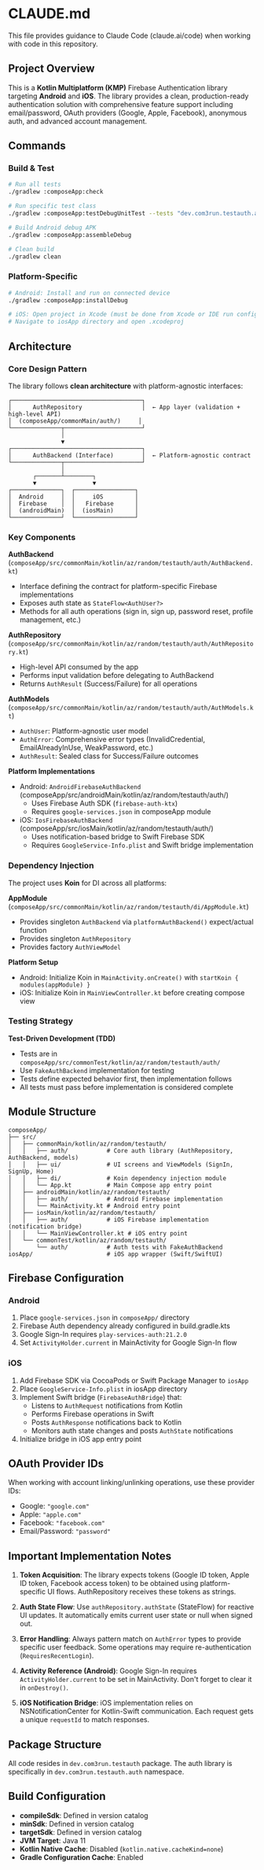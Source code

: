 # CLAUDE.md

This file provides guidance to Claude Code (claude.ai/code) when working with code in this repository.

## Project Overview

This is a **Kotlin Multiplatform (KMP)** Firebase Authentication library targeting **Android** and **iOS**. The library provides a clean, production-ready authentication solution with comprehensive feature support including email/password, OAuth providers (Google, Apple, Facebook), anonymous auth, and advanced account management.

## Commands

### Build & Test
```bash
# Run all tests
./gradlew :composeApp:check

# Run specific test class
./gradlew :composeApp:testDebugUnitTest --tests "dev.com3run.testauth.auth.AuthRepositoryTest"

# Build Android debug APK
./gradlew :composeApp:assembleDebug

# Clean build
./gradlew clean
```

### Platform-Specific
```bash
# Android: Install and run on connected device
./gradlew :composeApp:installDebug

# iOS: Open project in Xcode (must be done from Xcode or IDE run configuration)
# Navigate to iosApp directory and open .xcodeproj
```

## Architecture

### Core Design Pattern

The library follows **clean architecture** with platform-agnostic interfaces:

```
┌─────────────────────────────────────┐
│      AuthRepository                 │  ← App layer (validation + high-level API)
│  (composeApp/commonMain/auth/)     │
└──────────────┬──────────────────────┘
               │
               ▼
┌─────────────────────────────────────┐
│      AuthBackend (Interface)        │  ← Platform-agnostic contract
└──────────────┬──────────────────────┘
               │
       ┌───────┴────────┐
       ▼                ▼
┌──────────────┐  ┌─────────────────┐
│  Android     │  │     iOS         │
│  Firebase    │  │   Firebase      │
│  (androidMain)  │  (iosMain)      │
└──────────────┘  └─────────────────┘
```

### Key Components

**AuthBackend** (`composeApp/src/commonMain/kotlin/az/random/testauth/auth/AuthBackend.kt`)
- Interface defining the contract for platform-specific Firebase implementations
- Exposes auth state as `StateFlow<AuthUser?>`
- Methods for all auth operations (sign in, sign up, password reset, profile management, etc.)

**AuthRepository** (`composeApp/src/commonMain/kotlin/az/random/testauth/auth/AuthRepository.kt`)
- High-level API consumed by the app
- Performs input validation before delegating to AuthBackend
- Returns `AuthResult` (Success/Failure) for all operations

**AuthModels** (`composeApp/src/commonMain/kotlin/az/random/testauth/auth/AuthModels.kt`)
- `AuthUser`: Platform-agnostic user model
- `AuthError`: Comprehensive error types (InvalidCredential, EmailAlreadyInUse, WeakPassword, etc.)
- `AuthResult`: Sealed class for Success/Failure outcomes

**Platform Implementations**
- Android: `AndroidFirebaseAuthBackend` (composeApp/src/androidMain/kotlin/az/random/testauth/auth/)
  - Uses Firebase Auth SDK (`firebase-auth-ktx`)
  - Requires `google-services.json` in composeApp module
- iOS: `IosFirebaseAuthBackend` (composeApp/src/iosMain/kotlin/az/random/testauth/auth/)
  - Uses notification-based bridge to Swift Firebase SDK
  - Requires `GoogleService-Info.plist` and Swift bridge implementation

### Dependency Injection

The project uses **Koin** for DI across all platforms:

**AppModule** (`composeApp/src/commonMain/kotlin/az/random/testauth/di/AppModule.kt`)
- Provides singleton `AuthBackend` via `platformAuthBackend()` expect/actual function
- Provides singleton `AuthRepository`
- Provides factory `AuthViewModel`

**Platform Setup**
- Android: Initialize Koin in `MainActivity.onCreate()` with `startKoin { modules(appModule) }`
- iOS: Initialize Koin in `MainViewController.kt` before creating compose view

### Testing Strategy

**Test-Driven Development (TDD)**
- Tests are in `composeApp/src/commonTest/kotlin/az/random/testauth/auth/`
- Use `FakeAuthBackend` implementation for testing
- Tests define expected behavior first, then implementation follows
- All tests must pass before implementation is considered complete

## Module Structure

```
composeApp/
├── src/
│   ├── commonMain/kotlin/az/random/testauth/
│   │   ├── auth/           # Core auth library (AuthRepository, AuthBackend, models)
│   │   ├── ui/             # UI screens and ViewModels (SignIn, SignUp, Home)
│   │   ├── di/             # Koin dependency injection module
│   │   └── App.kt          # Main Compose app entry point
│   ├── androidMain/kotlin/az/random/testauth/
│   │   ├── auth/           # Android Firebase implementation
│   │   └── MainActivity.kt # Android entry point
│   ├── iosMain/kotlin/az/random/testauth/
│   │   ├── auth/           # iOS Firebase implementation (notification bridge)
│   │   └── MainViewController.kt # iOS entry point
│   └── commonTest/kotlin/az/random/testauth/
│       └── auth/           # Auth tests with FakeAuthBackend
iosApp/                     # iOS app wrapper (Swift/SwiftUI)
```

## Firebase Configuration

### Android
1. Place `google-services.json` in `composeApp/` directory
2. Firebase Auth dependency already configured in build.gradle.kts
3. Google Sign-In requires `play-services-auth:21.2.0`
4. Set `ActivityHolder.current` in MainActivity for Google Sign-In flow

### iOS
1. Add Firebase SDK via CocoaPods or Swift Package Manager to `iosApp`
2. Place `GoogleService-Info.plist` in iosApp directory
3. Implement Swift bridge (`FirebaseAuthBridge`) that:
   - Listens to `AuthRequest` notifications from Kotlin
   - Performs Firebase operations in Swift
   - Posts `AuthResponse` notifications back to Kotlin
   - Monitors auth state changes and posts `AuthState` notifications
4. Initialize bridge in iOS app entry point

## OAuth Provider IDs

When working with account linking/unlinking operations, use these provider IDs:
- Google: `"google.com"`
- Apple: `"apple.com"`
- Facebook: `"facebook.com"`
- Email/Password: `"password"`

## Important Implementation Notes

1. **Token Acquisition**: The library expects tokens (Google ID token, Apple ID token, Facebook access token) to be obtained using platform-specific UI flows. AuthRepository receives these tokens as strings.

2. **Auth State Flow**: Use `authRepository.authState` (StateFlow) for reactive UI updates. It automatically emits current user state or null when signed out.

3. **Error Handling**: Always pattern match on `AuthError` types to provide specific user feedback. Some operations may require re-authentication (`RequiresRecentLogin`).

4. **Activity Reference (Android)**: Google Sign-In requires `ActivityHolder.current` to be set in MainActivity. Don't forget to clear it in `onDestroy()`.

5. **iOS Notification Bridge**: iOS implementation relies on NSNotificationCenter for Kotlin-Swift communication. Each request gets a unique `requestId` to match responses.

## Package Structure

All code resides in `dev.com3run.testauth` package. The auth library is specifically in `dev.com3run.testauth.auth` namespace.

## Build Configuration

- **compileSdk**: Defined in version catalog
- **minSdk**: Defined in version catalog
- **targetSdk**: Defined in version catalog
- **JVM Target**: Java 11
- **Kotlin Native Cache**: Disabled (`kotlin.native.cacheKind=none`)
- **Gradle Configuration Cache**: Enabled
